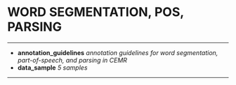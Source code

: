 # WORD SEGMENTATION, POS, PARSING

---
- **annotation\_guidelines** *annotation guidelines for word segmentation, part-of-speech, and parsing in CEMR*
- **data\_sample** *5 samples*


---

